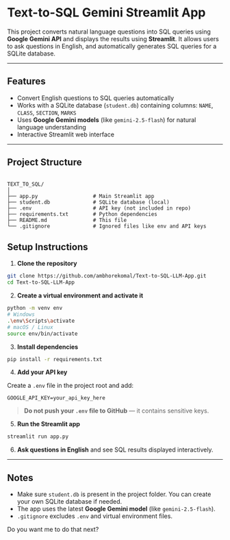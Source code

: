 
# Text-to-SQL Gemini Streamlit App

This project converts natural language questions into SQL queries using **Google Gemini API** and displays the results using **Streamlit**. It allows users to ask questions in English, and automatically generates SQL queries for a SQLite database.

---

## Features

- Convert English questions to SQL queries automatically
- Works with a SQLite database (`student.db`) containing columns: `NAME`, `CLASS`, `SECTION`, `MARKS`
- Uses **Google Gemini models** (like `gemini-2.5-flash`) for natural language understanding
- Interactive Streamlit web interface

---

## Project Structure

```

TEXT_TO_SQL/
│
├── app.py                  # Main Streamlit app
├── student.db              # SQLite database (local)
├── .env                    # API key (not included in repo)
├── requirements.txt        # Python dependencies
├── README.md               # This file
└── .gitignore              # Ignored files like env and API keys

````

## Setup Instructions

1. **Clone the repository**
```bash
git clone https://github.com/ambhorekomal/Text-to-SQL-LLM-App.git
cd Text-to-SQL-LLM-App
````

2. **Create a virtual environment and activate it**

```bash
python -m venv env
# Windows
.\env\Scripts\activate
# macOS / Linux
source env/bin/activate
```

3. **Install dependencies**

```bash
pip install -r requirements.txt
```

4. **Add your API key**

Create a `.env` file in the project root and add:

```
GOOGLE_API_KEY=your_api_key_here
```

> **Do not push your `.env` file to GitHub** — it contains sensitive keys.

5. **Run the Streamlit app**

```bash
streamlit run app.py
```

6. **Ask questions in English** and see SQL results displayed interactively.

---

## Notes

* Make sure `student.db` is present in the project folder. You can create your own SQLite database if needed.
* The app uses the latest **Google Gemini model** (like `gemini-2.5-flash`). 
* `.gitignore` excludes `.env` and virtual environment files.


Do you want me to do that next?
```
